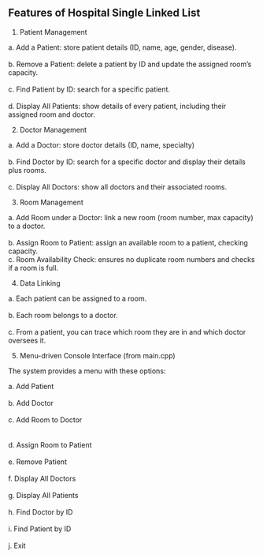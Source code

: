 ## Features of Hospital Single Linked List
1. Patient Management

  a. Add a Patient: store patient details (ID, name, age, gender, disease).<br/>
  <br>b. Remove a Patient: delete a patient by ID and update the assigned room’s capacity.<br/>
  <br>c. Find Patient by ID: search for a specific patient.<br/>
  <br>d. Display All Patients: show details of every patient, including their assigned room and doctor.<br/>

2. Doctor Management

  a. Add a Doctor: store doctor details (ID, name, specialty)<br/>
  <br>b. Find Doctor by ID: search for a specific doctor and display their details plus rooms.<br/>
  <br>c. Display All Doctors: show all doctors and their associated rooms.<br/>

3. Room Management

  a. Add Room under a Doctor: link a new room (room number, max capacity) to a doctor.<br/>
  <br>b. Assign Room to Patient: assign an available room to a patient, checking capacity.<br/>
  c. Room Availability Check: ensures no duplicate room numbers and checks if a room is full.<br/>

4. Data Linking

  a. Each patient can be assigned to a room.<br/>
  <br>b. Each room belongs to a doctor.<br/>
  <br>c. From a patient, you can trace which room they are in and which doctor oversees it.<br/>

5. Menu-driven Console Interface (from main.cpp)

The system provides a menu with these options:

  a. Add Patient<br/>
  <br>b. Add Doctor<br/>
  <br>c. Add Room to Doctor<br/><br/>
  <br>d. Assign Room to Patient<br/>
  <br>e. Remove Patient<br/>
  <br>f. Display All Doctors<br/>
  <br>g. Display All Patients<br/>
  <br>h. Find Doctor by ID<br/>
  <br>i. Find Patient by ID<br/>
  <br>j. Exit<br/>
